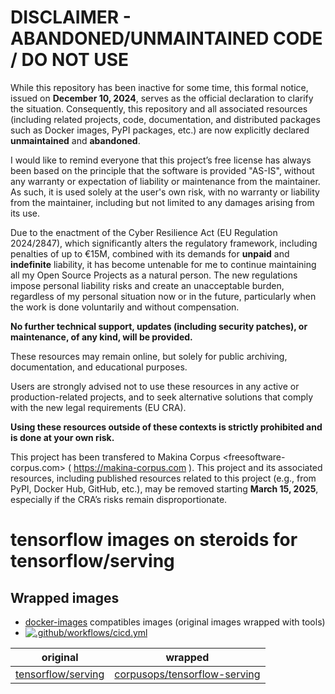
DISCLAIMER - ABANDONED/UNMAINTAINED CODE / DO NOT USE
=======================================================
While this repository has been inactive for some time, this formal notice, issued on **December 10, 2024**, serves as the official declaration to clarify the situation. Consequently, this repository and all associated resources (including related projects, code, documentation, and distributed packages such as Docker images, PyPI packages, etc.) are now explicitly declared **unmaintained** and **abandoned**.

I would like to remind everyone that this project’s free license has always been based on the principle that the software is provided "AS-IS", without any warranty or expectation of liability or maintenance from the maintainer.
As such, it is used solely at the user's own risk, with no warranty or liability from the maintainer, including but not limited to any damages arising from its use.

Due to the enactment of the Cyber Resilience Act (EU Regulation 2024/2847), which significantly alters the regulatory framework, including penalties of up to €15M, combined with its demands for **unpaid** and **indefinite** liability, it has become untenable for me to continue maintaining all my Open Source Projects as a natural person.
The new regulations impose personal liability risks and create an unacceptable burden, regardless of my personal situation now or in the future, particularly when the work is done voluntarily and without compensation.

**No further technical support, updates (including security patches), or maintenance, of any kind, will be provided.**

These resources may remain online, but solely for public archiving, documentation, and educational purposes.

Users are strongly advised not to use these resources in any active or production-related projects, and to seek alternative solutions that comply with the new legal requirements (EU CRA).

**Using these resources outside of these contexts is strictly prohibited and is done at your own risk.**

This project has been transfered to Makina Corpus <freesoftware-corpus.com> ( https://makina-corpus.com ). This project and its associated resources, including published resources related to this project (e.g., from PyPI, Docker Hub, GitHub, etc.), may be removed starting **March 15, 2025**, especially if the CRA’s risks remain disproportionate.

# tensorflow images on steroids for tensorflow/serving

## Wrapped images
- [docker-images](https://github.com/corpusops/docker-images) compatibles images (original images wrapped with tools)
- [![.github/workflows/cicd.yml](https://github.com/corpusops/docker-tensorflow/workflows/.github/workflows/cicd.yml/badge.svg?branch=main)](https://github.com/corpusops/docker-tensorflow/actions?query=workflow%3A.github%2Fworkflows%2Fcicd.yml+branch%3Amain)

| original   | wrapped  |
|------------|-----------|
| [tensorflow/serving](https://hub.docker.com/r/tensorflow/serving)                         | [corpusops/tensorflow-serving](https://hub.docker.com/r/corpusops/tensorflow-serving)                   |
